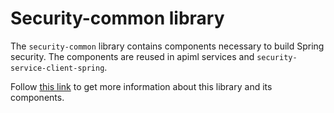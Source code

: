 # Security-common library

The `security-common` library contains components necessary to build Spring security.
The components are reused in apiml services and `security-service-client-spring`.

Follow [this link](https://docs.zowe.org/stable/extend/extend-apiml/api-mediation-security.html#security-service-client-library) to get more information about this library and its components.
